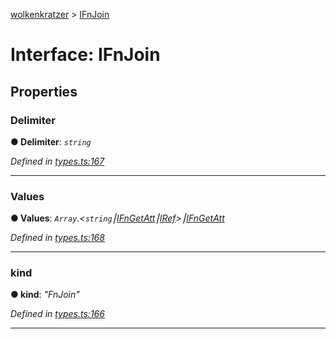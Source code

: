 [wolkenkratzer](../README.md) > [IFnJoin](../interfaces/ifnjoin.md)



# Interface: IFnJoin


## Properties
<a id="delimiter"></a>

###  Delimiter

**●  Delimiter**:  *`string`* 

*Defined in [types.ts:167](https://github.com/arminhammer/wolkenkratzer/blob/2f7be77/src/types.ts#L167)*





___

<a id="values"></a>

###  Values

**●  Values**:  *`Array`.<`string`⎮[IFnGetAtt](ifngetatt.md)⎮[IRef](iref.md)>⎮[IFnGetAtt](ifngetatt.md)* 

*Defined in [types.ts:168](https://github.com/arminhammer/wolkenkratzer/blob/2f7be77/src/types.ts#L168)*





___

<a id="kind"></a>

###  kind

**●  kind**:  *"FnJoin"* 

*Defined in [types.ts:166](https://github.com/arminhammer/wolkenkratzer/blob/2f7be77/src/types.ts#L166)*





___


